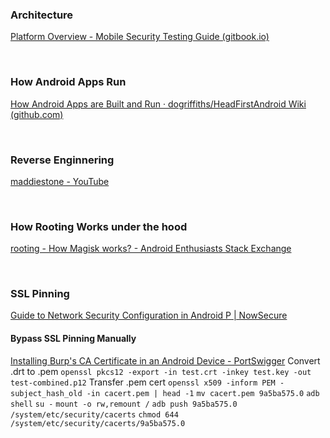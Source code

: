 ### Architecture
[Platform Overview - Mobile Security Testing Guide (gitbook.io)](https://mobile-security.gitbook.io/mobile-security-testing-guide/android-testing-guide/0x05a-platform-overview)

<br>

### How Android Apps Run
[How Android Apps are Built and Run · dogriffiths/HeadFirstAndroid Wiki (github.com)](https://github.com/dogriffiths/HeadFirstAndroid/wiki/How-Android-Apps-are-Built-and-Run)

<br>

### Reverse Enginnering
[maddiestone - YouTube](https://www.youtube.com/channel/UCTbTMfVyCfs9p8SPsi3xEZQ) 

<br>

### How Rooting Works under the hood
[rooting - How Magisk works? - Android Enthusiasts Stack Exchange](https://android.stackexchange.com/questions/213167/how-magisk-works)

<br>

### SSL Pinning
[Guide to Network Security Configuration in Android P | NowSecure](https://www.nowsecure.com/blog/2018/08/15/a-security-analysts-guide-to-network-security-configuration-in-android-p/)

#### Bypass SSL Pinning Manually
[Installing Burp's CA Certificate in an Android Device - PortSwigger](https://portswigger.net/support/installing-burp-suites-ca-certificate-in-an-android-device)
Convert .drt to .pem
`openssl pkcs12 -export -in test.crt -inkey test.key -out test-combined.p12`
Transfer .pem cert
`openssl x509 -inform PEM -subject_hash_old -in cacert.pem | head -1`
`mv cacert.pem 9a5ba575.0`
`adb shell`
`su -`
`mount -o rw,remount /`
 `adb push 9a5ba575.0 /system/etc/security/cacerts`
 `chmod 644 /system/etc/security/cacerts/9a5ba575.0`